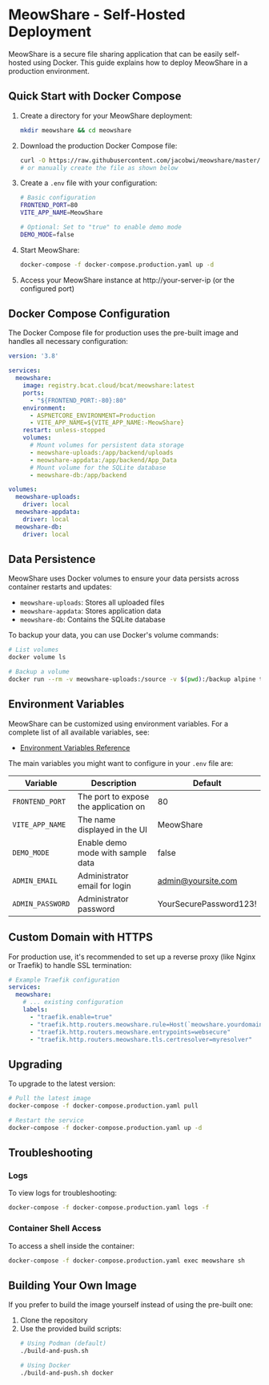 # MeowShare - Self-Hosted Deployment

MeowShare is a secure file sharing application that can be easily self-hosted using Docker. This guide explains how to deploy MeowShare in a production environment.

## Quick Start with Docker Compose

1. Create a directory for your MeowShare deployment:
   ```bash
   mkdir meowshare && cd meowshare
   ```

2. Download the production Docker Compose file:
   ```bash
   curl -O https://raw.githubusercontent.com/jacobwi/meowshare/master/docker-compose.production.yaml
   # or manually create the file as shown below
   ```

3. Create a `.env` file with your configuration:
   ```bash
   # Basic configuration
   FRONTEND_PORT=80
   VITE_APP_NAME=MeowShare
   
   # Optional: Set to "true" to enable demo mode
   DEMO_MODE=false
   ```

4. Start MeowShare:
   ```bash
   docker-compose -f docker-compose.production.yaml up -d
   ```

5. Access your MeowShare instance at http://your-server-ip (or the configured port)

## Docker Compose Configuration

The Docker Compose file for production uses the pre-built image and handles all necessary configuration:

```yaml
version: '3.8'

services:
  meowshare:
    image: registry.bcat.cloud/bcat/meowshare:latest
    ports:
      - "${FRONTEND_PORT:-80}:80"
    environment:
      - ASPNETCORE_ENVIRONMENT=Production
      - VITE_APP_NAME=${VITE_APP_NAME:-MeowShare}
    restart: unless-stopped
    volumes:
      # Mount volumes for persistent data storage
      - meowshare-uploads:/app/backend/uploads
      - meowshare-appdata:/app/backend/App_Data
      # Mount volume for the SQLite database
      - meowshare-db:/app/backend

volumes:
  meowshare-uploads:
    driver: local
  meowshare-appdata:
    driver: local
  meowshare-db:
    driver: local
```

## Data Persistence

MeowShare uses Docker volumes to ensure your data persists across container restarts and updates:

- `meowshare-uploads`: Stores all uploaded files
- `meowshare-appdata`: Stores application data
- `meowshare-db`: Contains the SQLite database

To backup your data, you can use Docker's volume commands:

```bash
# List volumes
docker volume ls

# Backup a volume
docker run --rm -v meowshare-uploads:/source -v $(pwd):/backup alpine tar -czf /backup/meowshare-uploads.tar.gz -C /source .
```

## Environment Variables

MeowShare can be customized using environment variables. For a complete list of all available variables, see:
- [Environment Variables Reference](ENVIRONMENT.md)

The main variables you might want to configure in your `.env` file are:

| Variable | Description | Default |
|----------|-------------|---------|
| `FRONTEND_PORT` | The port to expose the application on | 80 |
| `VITE_APP_NAME` | The name displayed in the UI | MeowShare |
| `DEMO_MODE` | Enable demo mode with sample data | false |
| `ADMIN_EMAIL` | Administrator email for login | admin@yoursite.com |
| `ADMIN_PASSWORD` | Administrator password | YourSecurePassword123! |

## Custom Domain with HTTPS

For production use, it's recommended to set up a reverse proxy (like Nginx or Traefik) to handle SSL termination:

```yaml
# Example Traefik configuration
services:
  meowshare:
    # ... existing configuration
    labels:
      - "traefik.enable=true"
      - "traefik.http.routers.meowshare.rule=Host(`meowshare.yourdomain.com`)"
      - "traefik.http.routers.meowshare.entrypoints=websecure"
      - "traefik.http.routers.meowshare.tls.certresolver=myresolver"
```

## Upgrading

To upgrade to the latest version:

```bash
# Pull the latest image
docker-compose -f docker-compose.production.yaml pull

# Restart the service
docker-compose -f docker-compose.production.yaml up -d
```

## Troubleshooting

### Logs

To view logs for troubleshooting:

```bash
docker-compose -f docker-compose.production.yaml logs -f
```

### Container Shell Access

To access a shell inside the container:

```bash
docker-compose -f docker-compose.production.yaml exec meowshare sh
```

## Building Your Own Image

If you prefer to build the image yourself instead of using the pre-built one:

1. Clone the repository
2. Use the provided build scripts:
   ```bash
   # Using Podman (default)
   ./build-and-push.sh
   
   # Using Docker
   ./build-and-push.sh docker
   ```
